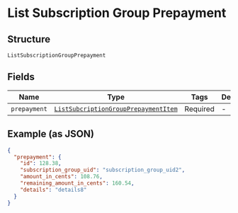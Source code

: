 
# List Subscription Group Prepayment

## Structure

`ListSubscriptionGroupPrepayment`

## Fields

| Name | Type | Tags | Description |
|  --- | --- | --- | --- |
| `prepayment` | [`ListSubcriptionGroupPrepaymentItem`](../../doc/models/list-subcription-group-prepayment-item.md) | Required | - |

## Example (as JSON)

```json
{
  "prepayment": {
    "id": 128.38,
    "subscription_group_uid": "subscription_group_uid2",
    "amount_in_cents": 108.76,
    "remaining_amount_in_cents": 160.54,
    "details": "details8"
  }
}
```

